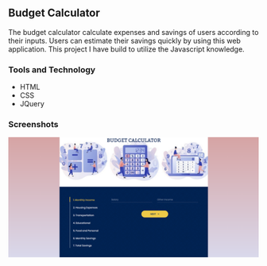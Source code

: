 ## Budget Calculator

The budget calculator calculate expenses and savings of users according to their inputs. Users can estimate their savings quickly by using this web application. This project I have build to utilize the Javascript knowledge.

### Tools and Technology
* HTML
* CSS
* JQuery

### Screenshots
![GitHub Logo](/Screenshots/Web.png)
